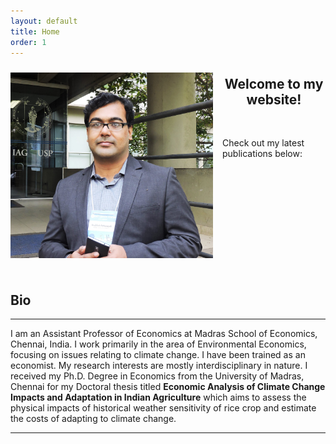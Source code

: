 ```yaml
---
layout: default
title: Home
order: 1
---
```


<img src="/images/AP_Brazil.jpg" align=left style="width:324px;height:297px;margin-top:10px;margin-right:15px"/>

<h2 style="text-align:center;">Welcome to my website! </h2>

<br />

Check out my latest publications below:

<br />
<br />
<br />
<br />
<br />
<br />
<br />
<br />
<br />
<br />

## Bio
------------------------------------
I am an Assistant Professor of Economics at Madras School of Economics, Chennai, India. I work primarily in the area of Environmental Economics, focusing on issues relating to climate change. I have been trained as an economist. My research interests are mostly interdisciplinary in nature. I received my Ph.D. Degree in Economics from the University of Madras, Chennai for my Doctoral thesis titled **Economic Analysis of Climate Change Impacts and Adaptation in Indian Agriculture** which aims to assess the physical impacts of historical weather sensitivity of rice crop and estimate the costs of adapting to climate change.

------------------------------------
